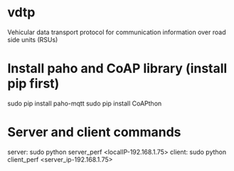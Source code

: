 # vdtp
Vehicular data transport protocol for communication information over road side units (RSUs)

# Install paho and CoAP library (install pip first)
sudo pip install paho-mqtt
sudo pip install CoAPthon

# Server and client commands
server: sudo python server_perf <mqtt or coap or vdtp> <localIP-192.168.1.75>
client: sudo python client_perf <server_ip-192.168.1.75> <mqtt or coap or vdtp>
